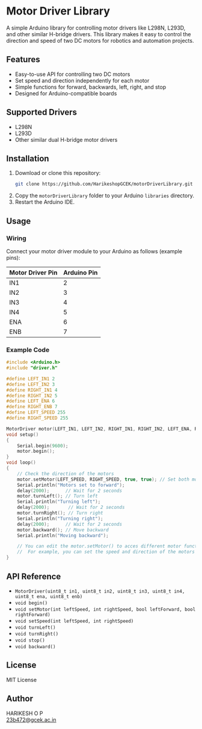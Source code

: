 # Motor Driver Library

A simple Arduino library for controlling motor drivers like L298N, L293D, and other similar H-bridge drivers. This library makes it easy to control the direction and speed of two DC motors for robotics and automation projects.

## Features

- Easy-to-use API for controlling two DC motors
- Set speed and direction independently for each motor
- Simple functions for forward, backwards, left, right, and stop
- Designed for Arduino-compatible boards

## Supported Drivers

- L298N
- L293D
- Other similar dual H-bridge motor drivers

## Installation

1. Download or clone this repository:
   ```sh
   git clone https://github.com/HarikeshopGCEK/motorDriverLibrary.git
   ```
2. Copy the `motorDriverLibrary` folder to your Arduino `libraries` directory.
3. Restart the Arduino IDE.

## Usage

### Wiring

Connect your motor driver module to your Arduino as follows (example pins):

| Motor Driver Pin | Arduino Pin |
| ---------------- | ----------- |
| IN1              | 2           |
| IN2              | 3           |
| IN3              | 4           |
| IN4              | 5           |
| ENA              | 6           |
| ENB              | 7           |

### Example Code

```cpp
#include <Arduino.h>
#include "driver.h"

#define LEFT_IN1 2
#define LEFT_IN2 3
#define RIGHT_IN1 4
#define RIGHT_IN2 5
#define LEFT_ENA 6
#define RIGHT_ENB 7
#define LEFT_SPEED 255
#define RIGHT_SPEED 255

MotorDriver motor(LEFT_IN1, LEFT_IN2, RIGHT_IN1, RIGHT_IN2, LEFT_ENA, RIGHT_ENB);
void setup()
{
    Serial.begin(9600);
    motor.begin();
}
void loop()
{
    // Check the direction of the motors
    motor.setMotor(LEFT_SPEED, RIGHT_SPEED, true, true); // Set both motors to forward
    Serial.println("Motors set to forward");
    delay(2000);      // Wait for 2 seconds
    motor.turnLeft(); // Turn left
    Serial.println("Turning left");
    delay(2000);       // Wait for 2 seconds
    motor.turnRight(); // Turn right
    Serial.println("Turning right");
    delay(2000);      // Wait for 2 seconds
    motor.backward(); // Move backward
    Serial.println("Moving backward");

    // You can edit the motor.setMotor() to acces different motor functons
    //  For example, you can set the speed and direction of the motors
}
```

## API Reference

- `MotorDriver(uint8_t in1, uint8_t in2, uint8_t in3, uint8_t in4, uint8_t ena, uint8_t enb)`
- `void begin()`
- `void setMotor(int leftSpeed, int rightSpeed, bool leftForward, bool rightForward)`
- `void setSpeed(int leftSpeed, int rightSpeed)`
- `void turnLeft()`
- `void turnRight()`
- `void stop()`
- `void backward()`

## License

MIT License

## Author

HARIKESH O P  
[23b472@gcek.ac.in](mailto:23b472@gcek.ac.in)
